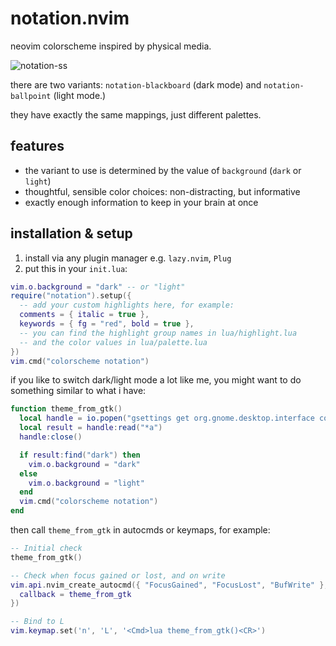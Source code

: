 # notation.nvim

neovim colorscheme inspired by physical media.

![notation-ss](https://github.com/user-attachments/assets/8a7eec92-d750-43f3-b96c-841e216961a3)

there are two variants: `notation-blackboard` (dark mode) and `notation-ballpoint` (light mode.)

they have exactly the same mappings, just different palettes.

## features
- the variant to use is determined by the value of `background` (`dark` or `light`)
- thoughtful, sensible color choices: non-distracting, but informative
- exactly enough information to keep in your brain at once

## installation & setup
1. install via any plugin manager e.g. `lazy.nvim`, `Plug`
2. put this in your `init.lua`:
```lua
vim.o.background = "dark" -- or "light"
require("notation").setup({
  -- add your custom highlights here, for example:
  comments = { italic = true },
  keywords = { fg = "red", bold = true },
  -- you can find the highlight group names in lua/highlight.lua
  -- and the color values in lua/palette.lua
})
vim.cmd("colorscheme notation")
```

if you like to switch dark/light mode a lot like me, you might want to do something similar to what i have:

```lua
function theme_from_gtk()
  local handle = io.popen("gsettings get org.gnome.desktop.interface color-scheme")
  local result = handle:read("*a")
  handle:close()

  if result:find("dark") then
    vim.o.background = "dark"
  else
    vim.o.background = "light"
  end
  vim.cmd("colorscheme notation")
end
```

then call `theme_from_gtk` in autocmds or keymaps, for example:

```lua
-- Initial check
theme_from_gtk()

-- Check when focus gained or lost, and on write
vim.api.nvim_create_autocmd({ "FocusGained", "FocusLost", "BufWrite" }, {
  callback = theme_from_gtk
})

-- Bind to L
vim.keymap.set('n', 'L', '<Cmd>lua theme_from_gtk()<CR>')
```
 
